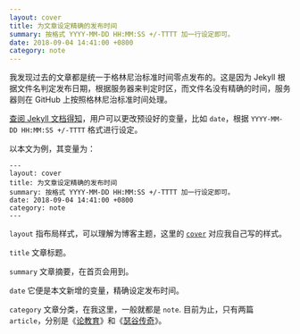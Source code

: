 ```yaml
---
layout: cover
title: 为文章设定精确的发布时间
summary: 按格式 YYYY-MM-DD HH:MM:SS +/-TTTT 加一行设定即可。
date: 2018-09-04 14:41:00 +0800
category: note
---
```


我发现过去的文章都是统一于格林尼治标准时间零点发布的。这是因为 Jekyll 根据文件名判定发布日期，根据服务器来判定时区，而文件名没有精确的时间，服务器则在 GitHub 上按照格林尼治标准时间处理。

[查阅 Jekyll 文档得知](https://jekyllrb.com/docs/front-matter/#predefined-variables-for-posts)，用户可以更改预设好的变量，比如 `date`，根据 `YYYY-MM-DD HH:MM:SS +/-TTTT` 格式进行设定。

以本文为例，其变量为：

```
---
layout: cover
title: 为文章设定精确的发布时间
summary: 按格式 YYYY-MM-DD HH:MM:SS +/-TTTT 加一行设定即可。
date: 2018-09-04 14:41:00 +0800
category: note
---
```

`layout` 指布局样式，可以理解为博客主题，这里的 [`cover`](https://github.com/lzl/lzl.github.com/blob/master/_layouts/cover.html) 对应我自己写的样式。

`title` 文章标题。

`summary` 文章摘要，在首页会用到。

`date` 它便是本文新增的变量，精确设定发布时间。

`category` 文章分类，在我这里，一般就都是 `note`. 目前为止，只有两篇 `article`，分别是《[论教育](/article/on-education.html)》和《[瑟谷传奇](/article/sudbury-valley-school.html)》。
